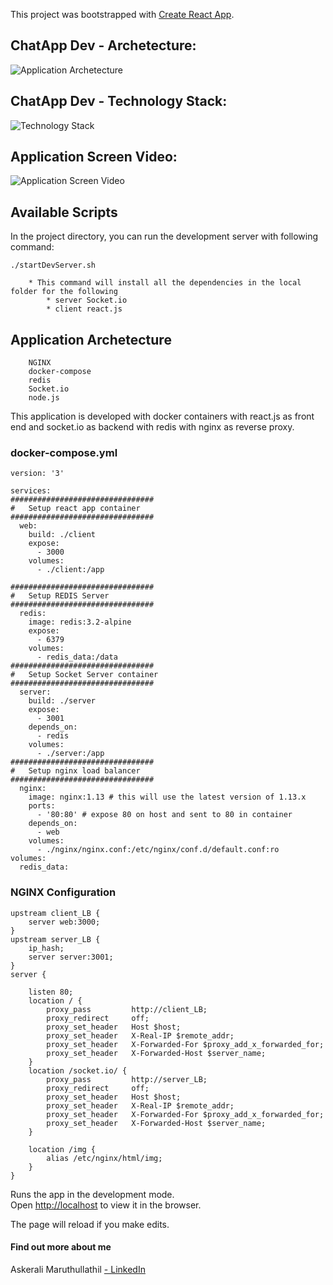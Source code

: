 This project was bootstrapped with [Create React App](https://github.com/facebook/create-react-app).
## ChatApp Dev - Archetecture:
![Application Archetecture](https://github.com/askeralim/node-react-socket.io-docker-compose/blob/master/ChatApp-docker-compose-dev/ChatApp-Archetecture.JPG)
## ChatApp Dev - Technology Stack:
![Technology Stack](https://github.com/askeralim/node-react-socket.io-docker-compose/blob/master/ChatApp-docker-compose-dev/TechnologyStack.jpg)
## Application Screen Video:
![Application Screen Video](https://github.com/askeralim/node-react-socket.io-docker-compose/blob/master/ChatApp-docker-compose-dev/ChatApp.gif)
## Available Scripts

In the project directory, you can run the development server with following command:
```
./startDevServer.sh

	* This command will install all the dependencies in the local folder for the following
		* server Socket.io 
		* client react.js
```
## Application Archetecture
```
	NGINX
	docker-compose
	redis
	Socket.io
	node.js
```
This application is developed with docker containers with react.js as front end and socket.io as backend with redis with nginx as reverse proxy.
### docker-compose.yml
```
version: '3'

services:
################################
#   Setup react app container
################################
  web:
    build: ./client
    expose:
      - 3000
    volumes:
      - ./client:/app

################################
#   Setup REDIS Server
################################
  redis:
    image: redis:3.2-alpine
    expose:
      - 6379
    volumes:
      - redis_data:/data
################################
#   Setup Socket Server container
################################
  server:
    build: ./server
    expose:
      - 3001
    depends_on: 
      - redis
    volumes:
      - ./server:/app
################################
#   Setup nginx load balancer
################################
  nginx:
    image: nginx:1.13 # this will use the latest version of 1.13.x
    ports:
      - '80:80' # expose 80 on host and sent to 80 in container
    depends_on: 
      - web
    volumes:
      - ./nginx/nginx.conf:/etc/nginx/conf.d/default.conf:ro
volumes:  
  redis_data:

```
### NGINX Configuration
```
upstream client_LB {
	server web:3000;
}
upstream server_LB {
	ip_hash;
	server server:3001;
}
server {

	listen 80;
	location / {
		proxy_pass         http://client_LB;
		proxy_redirect     off;
		proxy_set_header   Host $host;
		proxy_set_header   X-Real-IP $remote_addr;
		proxy_set_header   X-Forwarded-For $proxy_add_x_forwarded_for;
		proxy_set_header   X-Forwarded-Host $server_name;
	}
	location /socket.io/ {
		proxy_pass         http://server_LB;
		proxy_redirect     off;
		proxy_set_header   Host $host;
		proxy_set_header   X-Real-IP $remote_addr;
		proxy_set_header   X-Forwarded-For $proxy_add_x_forwarded_for;
		proxy_set_header   X-Forwarded-Host $server_name;
    }
	
	location /img {
		alias /etc/nginx/html/img;
	}
}

```

Runs the app in the development mode.<br>
Open [http://localhost](http://localhost) to view it in the browser.

The page will reload if you make edits.<br>


#### Find out more about me

Askerali Maruthullathil [ - LinkedIn](http://linkedin.com/in/askeralim) 
